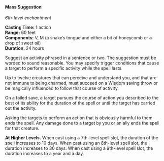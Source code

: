 #### Mass Suggestion
<!-- markdownlint-disable link-image-reference-definitions -->
[_metadata_:spell_name]:- "Mass Suggestion"
[_metadata_:spell_level]:- "6"
[_metadata_:spell_school]:- "enchantment"
[_metadata_:ritual]:- "false"
[_metadata_:casting_time_amount]:- "1"
[_metadata_:casting_time_unit]:- "action"
[_metadata_:range]:- "60 feet"
[_metadata_:target]:- "up to twelve creatures"
[_metadata_:components_verbal]:- "true"
[_metadata_:components_somatic]:- "false"
[_metadata_:components_material]:- "true"
[_metadata_:components_material_description]:- "a snake’s tongue and either a bit of honeycomb or a drop of sweet oil"
[_metadata_:duration]:- "24 hours"
[_metadata_:concentration]:- "false"
[_metadata_:saving_throw]:- "Wisdom"
[_metadata_:saving_throw_success]:- "avoids_effect"
[_metadata_:compared_to_wotc_srd_5.1]:- "mechanics_different_wording_different"
[_metadata_:compared_to_a5e_srd]:- "mechanics_different_wording_different"
<!-- markdownlint-disable-next-line no-emphasis-as-heading -->
_6th-level enchantment_

**Casting Time:** 1 action \
**Range:** 60 feet \
**Components:** V, M (a snake’s tongue and either a bit of honeycomb or a drop of sweet oil) \
**Duration:** 24 hours

Suggest an activity phrased in a sentence or two.
The suggestion must be worded to sound reasonable.
You may specify trigger conditions that cause a target to perform a specific activity while the spell lasts.

Up to twelve creatures that can perceive and understand you, and that are not immune to being charmed, must succeed on a Wisdom saving throw or be magically influenced to follow that course of activity.

On a failed save, a target pursues the course of action you described to the best of its ability for the duration of the spell or until the target has carried out the activity.

Asking the targets to perform an action that is obviously harmful to them ends the spell.
Any damage done to a target by you or an ally ends the spell for that creature.

**At Higher Levels.**
When cast using a 7th-level spell slot, the duration of the spell increases to 10 days.
When cast using an 8th-level spell slot, the duration increases to 30 days.
When cast using a 9th-level spell slot, the duration increases to a year and a day.
